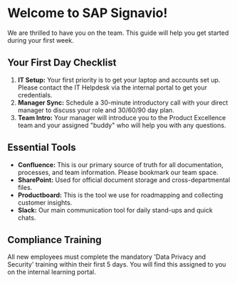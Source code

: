 # Welcome to SAP Signavio!

We are thrilled to have you on the team. This guide will help you get started during your first week.

## Your First Day Checklist

1.  **IT Setup:** Your first priority is to get your laptop and accounts set up. Please contact the IT Helpdesk via the internal portal to get your credentials.
2.  **Manager Sync:** Schedule a 30-minute introductory call with your direct manager to discuss your role and 30/60/90 day plan.
3.  **Team Intro:** Your manager will introduce you to the Product Excellence team and your assigned "buddy" who will help you with any questions.

## Essential Tools

* **Confluence:** This is our primary source of truth for all documentation, processes, and team information. Please bookmark our team space.
* **SharePoint:** Used for official document storage and cross-departmental files.
* **Productboard:** This is the tool we use for roadmapping and collecting customer insights.
* **Slack:** Our main communication tool for daily stand-ups and quick chats.

## Compliance Training

All new employees must complete the mandatory 'Data Privacy and Security' training within their first 5 days. You will find this assigned to you on the internal learning portal.